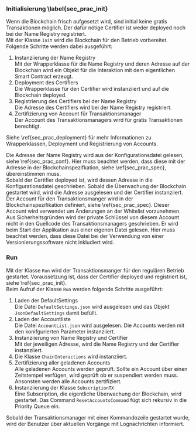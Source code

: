 
### Initialisierung \label{sec_prac_init}

Wenn die Blockchain frisch aufgesetzt wird, sind initial keine gratis
Transaktionen möglich. Der dafür nötige Certifier ist weder deployed noch
bei der Name Registry registriert.\
Mit der Klasse ```Init``` wird die Blockchain für den
Betrieb vorbereitet. Folgende Schritte werden dabei ausgeführt:

1. Instanziierung der Name Registry\
   Mit der Wrapperklasse für die Name Registry und deren Adresse auf der
   Blockchain wird ein Objekt für die Interaktion mit dem eigentlichen Smart
   Contract erzeugt. 
2. Deployment des Certifiers\
   Die Wrapperklasse für den Certifier wird instanziiert und auf die Blockchain
   deployed. 
3. Registrierung des Certifiers bei der Name Registry\
   Die Adresse des Certifiers wird bei der Name Registry registriert.
4. Zertifizierung von Account für Transaktionsmanager\
   Der Account des Transaktionsmanagers wird für gratis Transaktionen
   berechtigt. 

Siehe \ref{sec_prac_deployment} für mehr Informationen zu Wrapperklassen,
Deployment und Registrierung von Accounts.

Die Adresse der Name Registry wird aus der Konfigurationsdatei gelesen, siehe
\ref{sec_prac_conf}. Hier muss beachtet werden, dass diese mit der Adresse in
der Blockchainspezifkation, siehe \ref{sec_prac_spec}, übereinstimmen muss.\
Sobald der Certifier deployed ist, wird dessen Adresse in die
Konfigurationsdatei geschrieben. Sobald die Überwachung der Blockchain gestartet
wird, wird die Adresse ausgelesen und der Certifier instanziiert.\
Der Account für den Transaktionsmanger wird in der Blockchainspezifikation
definiert, siehe \ref{sec_prac_spec}. Dieser Account wird verwendet um
Änderungen an der Whitelist vorzunehmen. Aus Sicherheitsgründen wird der private
Schlüssel von diesem Account nicht in den Quellcode des Transaktionsmanagers
geschrieben. Er wird beim Start der Applikation aus einer eigenen Datei gelesen.
Hier muss beachtet werden, dass diese Datei bei der Verwendung von einer
Versionierungssoftware nicht inkludiert wird.


### Run

Mit der Klasse ```Run``` wird der Transaktionsmanger für den regulären Betrieb
gestartet. Voraussetzung ist, dass der Certifier deployed und registriert ist,
siehe \ref{sec_prac_init}.\
Beim Aufruf der Klasse ```Run``` werden folgende Schritte ausgeführt:

1. Laden der DefaultSettings\
   Die Datei ```DefaultSettings.json``` wird ausgelesen und das Objekt
   ```JsonDefaultSettings``` damit befüllt. 
2. Laden der Accountliste\
   Die Datei ```AccountList.json``` wird ausgelesen. Die Accounts werden mit den
   konifgurierten Parameter instanziiert. 
3. Instanziierung von Name Registry und Certifier\
   Mit der jeweiligen Adresse, wird die Name Registry und der Certifier instanziiert. 
4. Die Klasse ```ChainInteractions``` wird instanziiert. 
5. Zertifizierung aller geladenen Accounts\
   Alle geladenen Accounts werden geprüft. Sollte ein Account über einen
   Zeitstempel verfügen, wird geprüft ob er suspendiert werden muss. Ansonsten
   werden alle Accounts zertifiziert. 
6. Instanziierung der Klasse ```SubscriptionTX```\
   Eine Subscription, die eigentliche Überwachung der Blockchain, wird
   gestartet. Das Command ```ResetAccountsCommand``` fügt sich rekursiv in die
   Priority Queue ein. 

Sobald der Transaktionsmanager mit einer Kommandozeile gestartet wurde, wird der
Benutzer über aktuellen Vorgänge mit Lognachrichten informiert. 
